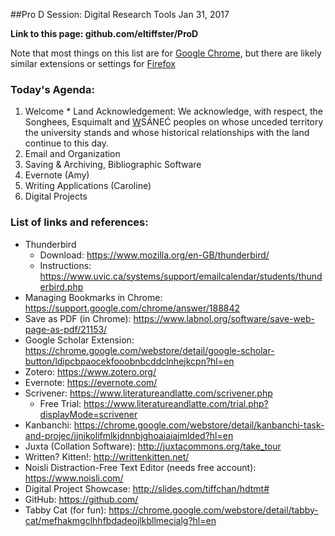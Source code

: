 ##Pro D Session: Digital Research Tools
Jan 31, 2017

**Link to this page: github.com/eltiffster/ProD**

Note that most things on this list are for [Google Chrome](https://www.google.com/chrome/browser/desktop/index.html), but there are likely similar extensions or settings for [Firefox](https://www.mozilla.org/en-US/firefox/new/)

### Today's Agenda:
  1. Welcome
    * Land Acknowledgement: We acknowledge, with respect, the Songhees, Esquimalt and <u>W</u>SÁNEĆ peoples on whose unceded territory the university stands and whose historical relationships with the land continue to this day.
  2. Email and Organization
  3. Saving & Archiving, Bibliographic Software
  4. Evernote (Amy)
  5. Writing Applications (Caroline)
  6. Digital Projects

### List of links and references:
  * Thunderbird
    * Download: https://www.mozilla.org/en-GB/thunderbird/
    * Instructions: https://www.uvic.ca/systems/support/emailcalendar/students/thunderbird.php
  * Managing Bookmarks in Chrome: https://support.google.com/chrome/answer/188842
  * Save as PDF (in Chrome): https://www.labnol.org/software/save-web-page-as-pdf/21153/
  * Google Scholar Extension: https://chrome.google.com/webstore/detail/google-scholar-button/ldipcbpaocekfooobnbcddclnhejkcpn?hl=en
  * Zotero: https://www.zotero.org/
  * Evernote: https://evernote.com/
  * Scrivener: https://www.literatureandlatte.com/scrivener.php
    * Free Trial: https://www.literatureandlatte.com/trial.php?displayMode=scrivener
  * Kanbanchi: https://chrome.google.com/webstore/detail/kanbanchi-task-and-projec/jjnjkolifmlkjdnnbjghoaiaiajmlded?hl=en
  * Juxta (Collation Software): http://juxtacommons.org/take_tour
  * Written? Kitten!: http://writtenkitten.net/
  * Noisli Distraction-Free Text Editor (needs free account): https://www.noisli.com/
  * Digital Project Showcase: http://slides.com/tiffchan/hdtmt#
  * GitHub: https://github.com/
  * Tabby Cat (for fun): https://chrome.google.com/webstore/detail/tabby-cat/mefhakmgclhhfbdadeojlkbllmecialg?hl=en
